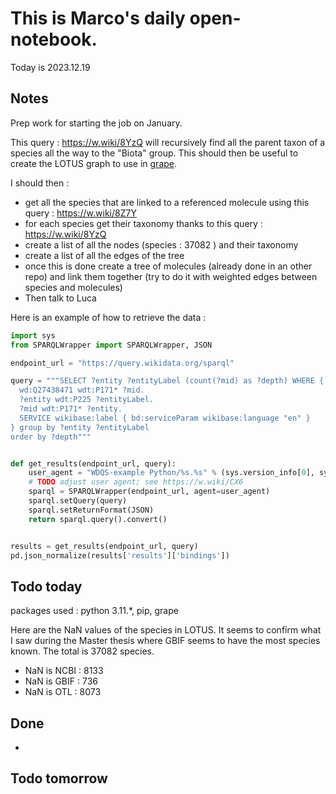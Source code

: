 # This is Marco's daily open-notebook.

Today is 2023.12.19


## Notes
Prep work for starting the job on January.

This query : https://w.wiki/8YzQ will recursively find all the parent taxon of a species all the way to the "Biota" group. This should then be useful to create the LOTUS graph to use in [grape](https://github.com/AnacletoLAB/grape/tree/main). 

I should then :
* get all the species that are linked to a referenced molecule using this query : https://w.wiki/8Z7Y
* for each species get their taxonomy thanks to this query : https://w.wiki/8YzQ
* create a list of all the nodes (species : 37082 ) and their taxonomy 
* create a list of all the edges of the tree
* once this is done create a tree of molecules (already done in an other repo) and link them together (try to do it with weighted edges between species and molecules)
* Then talk to Luca


Here is an example of how to retrieve the data : 

```python
import sys
from SPARQLWrapper import SPARQLWrapper, JSON

endpoint_url = "https://query.wikidata.org/sparql"

query = """SELECT ?entity ?entityLabel (count(?mid) as ?depth) WHERE {
  wd:Q27438471 wdt:P171* ?mid.
  ?entity wdt:P225 ?entityLabel.
  ?mid wdt:P171* ?entity.
  SERVICE wikibase:label { bd:serviceParam wikibase:language "en" }
} group by ?entity ?entityLabel
order by ?depth"""


def get_results(endpoint_url, query):
    user_agent = "WDQS-example Python/%s.%s" % (sys.version_info[0], sys.version_info[1])
    # TODO adjust user agent; see https://w.wiki/CX6
    sparql = SPARQLWrapper(endpoint_url, agent=user_agent)
    sparql.setQuery(query)
    sparql.setReturnFormat(JSON)
    return sparql.query().convert()


results = get_results(endpoint_url, query)
pd.json_normalize(results['results']['bindings'])
```



## Todo today
packages used : python 3.11.*, pip, grape

Here are the NaN values of the species in LOTUS. It seems to confirm what I saw during the Master thesis where GBIF seems to have the most species known. The total is 37082 species. 
* NaN is NCBI : 8133
* NaN is GBIF : 736
* NaN is OTL : 8073


## Done
* 


## Todo tomorrow
